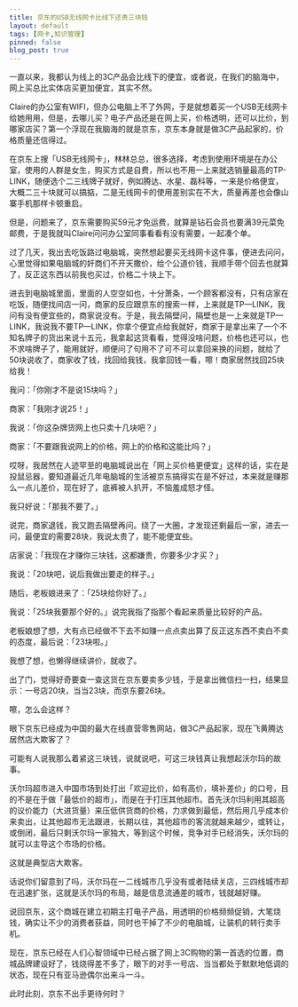 ```yaml
---
title: 京东的USB无线网卡比线下还贵三块钱
layout: default
tags: [网卡,知识管理]
pinned: false
blog_post: true
---
```


一直以来，我都认为线上的3C产品会比线下的便宜，或者说，在我们的脑海中，网上买总比实体店买更加便宜，其实不然。

Claire的办公室有WIFI，但办公电脑上不了外网，于是就想着买一个USB无线网卡给她用用，但是，去哪儿买？电子产品还是在网上买，价格透明，还可以比价，到哪家店买？第一个浮现在我脑海的就是京东，京东本身就是做3C产品起家的，价格质量还信得过。

在京东上搜「USB无线网卡」，林林总总，很多选择，考虑到使用环境是在办公室，使用的人群是女生，购买方式是自费，所以也不用一上来就选销量最高的TP-LINK，随便选个二三线牌子就好，例如腾达、水星、磊科等，一来是价格便宜，大概二三十块就可以搞掂，二是无线网卡的使用差别实在不大，质量再差也会像山寨手机那样卡顿重启。

但是，问题来了，京东需要购买59元才免运费，就算是钻石会员也要满39元菜免邮费，于是我就叫Claire问问办公室同事看看有没有需要，一起凑个单。

过了几天，我出去吃饭路过电脑城，突然想起要买无线网卡这件事，便进去问问，心里觉得如果电脑城的奸商们不开天撒价，给个公道价钱，我顺手带个回去也就算了，反正这东西以前我也买过，价格二十块上下。

进去到电脑城里面，里面的人空空如也，十分萧条，一个顾客都没有，只有店家在吃饭，随便找间店一问，商家的反应跟京东的搜索一样，上来就是TP—LINK，我问有没有便宜些的，商家说没有。于是，我去隔壁问，隔壁也是一上来就是TP—LINK，我说我不要TP—LINK，你拿个便宜点给我就好，商家于是拿出来了一个不知名牌子的货出来说十五元，我拿起这货看看，觉得没啥问题，价格也还可以，也不求啥牌子了，能用就好，顺便问了句用不了可不可以拿回来换的问题，就给了50块说收了，商家收了钱，找回给我钱，我拿回钱一看，嚓！商家居然找回25块给我！

我问：「你刚才不是说15块吗？」

商家：「我刚才说25！」

我说：「你这杂牌货网上也只卖十几块吧？」

商家：「不要跟我说网上的价格，网上的价格和这能比吗？」

哎呀，我居然在人迹罕至的电脑城说出在「网上买价格更便宜」这样的话，实在是投鼠忌器，要知道最近几年电脑城的生活被京东搞得实在是不好过，本来就是赚那么一点儿差价，现在好了，底裤被人扒开，不恼羞成怒才怪。

我只好说：「那我不要了。」

说完，商家退钱，我又跑去隔壁再问。绕了一大圈，才发现还剩最后一家，进去一问，最便宜的需要28块，我说太贵了，能不能便宜些。

店家说：「我现在才赚你三块钱，这都嫌贵，你要多少才买？」

我说：「20块吧，说后我做出要走的样子。」

随后，老板娘进来了：「25块给你好了。」

我说：「25块我要那个好的。」说完我指了指那个看起来质量比较好的产品。

老板娘想了想，大有点已经做不下去不如赚一点点卖出算了反正这东西不卖白不卖的态度，最后说：「23块啦。」

我想了想，也懒得继续讲价，就收了。

出了门，觉得好奇要查一查这货在京东要卖多少钱，于是拿出微信扫一扫，结果显示：一号店20块，当当23块，而京东要26块。

嚓，怎么会这样？

眼下京东已经成为中国的最大在线直营零售网站，做3C产品起家，现在飞黄腾达居然店大欺客了？

可能有人说我那么着紧这三块钱，说就说吧，可这三块钱真让我想起沃尔玛的故事。

沃尔玛超市进入中国市场到处打出「欢迎比价，如有高价，填补差价」的口号，目的不是在于做「最低价的超市」，而是在于打压其他超市。首先沃尔玛利用其超高的议价能力（大进货量）来压低供货商的价格，力求做到最低，然后用几乎成本价来卖出，让其他超市无法跟进，长期以往，其他超市的客流就越来越少，或转让，或倒闭，最后只剩沃尔玛一家独大，等到这个时候，竞争对手已经消失，沃尔玛的就可以主导这个市场的价格。

这就是典型店大欺客。

话说你们留意到了吗，沃尔玛在一二线城市几乎没有或者陆续关店，三四线城市却在迅速扩张，这就是沃尔玛的布局，越是信息流通差的城市，钱就越好赚。

说回京东，这个商城在建立初期主打电子产品，用透明的价格频频促销，大笔烧钱，确实让不少的消费者获益，同时也干掉了不少的电脑城，让装机的转行卖手机。

现在，京东已经在人们心智领域中已经占据了网上3C购物的第一首选的位置，商城品牌建设好了，钱烧得差不多了，眼下的对手一号店、当当都处于默默地低调的状态，现在只有亚马逊偶尔出来斗一斗。

此时此刻，京东不出手更待何时？
















